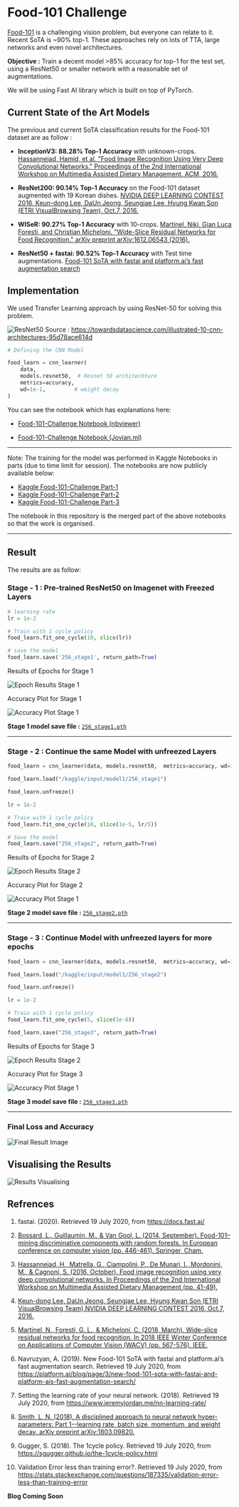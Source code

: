 # Food-101 Challenge

[Food-101](https://data.vision.ee.ethz.ch/cvl/datasets_extra/food-101/static/bossard_eccv14_food-101.pdf) is a challenging vision problem, but everyone can relate to it. Recent SoTA is ~90% top-1. These approaches rely on lots of TTA, large networks and even novel architectures.


**Objective :**
Train a decent model >85% accuracy for top-1 for the test set, using a ResNet50 or smaller network with a reasonable set of augmentations.

We will be using Fast AI library which is built on top of PyTorch.


## Current State of the Art Models

 The previous and current SoTA classification results for the Food-101 dataset are as follow :

-   **InceptionV3: 88.28% Top-1 Accuracy**  with unknown-crops.  [Hassannejad, Hamid, et al. "Food Image Recognition Using Very Deep Convolutional Networks." Proceedings of the 2nd International Workshop on Multimedia Assisted Dietary Management. ACM, 2016.](http://dl.acm.org/citation.cfm?id=2986042)
-   **ResNet200: 90.14% Top-1 Accuracy**  on the Food-101 dataset augmented with 19 Korean dishes.  [NVIDIA DEEP LEARNING CONTEST 2016, Keun-dong Lee, DaUn Jeong, Seungjae Lee, Hyung Kwan Son (ETRI VisualBrowsing Team), Oct.7, 2016.](https://www.gputechconf.co.kr/assets/files/presentations/2-1650-1710_DL_Contest_%EC%A7%80%EC%A0%95%EC%A3%BC%EC%A0%9C_%EB%8C%80%EC%83%81.pdf)
-   **WISeR: 90.27% Top-1 Accuracy**  with 10-crops.  [Martinel, Niki, Gian Luca Foresti, and Christian Micheloni. "Wide-Slice Residual Networks for Food Recognition." arXiv preprint arXiv:1612.06543 (2016).](https://arxiv.org/pdf/1612.06543.pdf)

-   **ResNet50 + fastai: 90.52% Top-1 Accuracy**  with Test time augmentations.  [Food-101 SoTA with fastai and platform.ai’s fast augmentation search](https://platform.ai/blog/page/3/new-food-101-sota-with-fastai-and-platform-ais-fast-augmentation-search/)


## Implementation

We used Transfer Learning approach by using ResNet-50 for solving this problem.

![ResNet50](images/resnet50.png)
Source : https://towardsdatascience.com/illustrated-10-cnn-architectures-95d78ace614d


```python
# Defining the CNN Model

food_learn = cnn_learner(
    data,
    models.resnet50,  # Resnet 50 architechture
    metrics=accuracy,
    wd=1e-1,         # weight decay
)

```


You can see the notebook which has explanations here:

- [Food-101-Challenge Notebook (nbviewer)](https://nbviewer.jupyter.org/github/Eklavya42/food-101-challenge/blob/master/food-101-challenge.ipynb)

- [Food-101-Challenge Notebook (Jovian.ml)](https://jovian.ml/eklavya42/food-101-merged)

---

Note: The training for the model was performed in Kaggle Notebooks in parts (due to time limit for session). The notebooks are now publicly available below:

-   [Kaggle Food-101-Challenge Part-1](https://jovian.ml/outlink?url=https%3A%2F%2Fwww.kaggle.com%2Feklavya18%2Ffood-101-challenge)
-   [Kaggle Food-101-Challenge Part-2](https://jovian.ml/outlink?url=https%3A%2F%2Fwww.kaggle.com%2Feklavya18%2Ffood-101-challenge-part2)
-   [Kaggle Food-101-Challenge Part-3](https://jovian.ml/outlink?url=https%3A%2F%2Fwww.kaggle.com%2Feklavyachopra%2Ffood-101-challenge-part3)

The notebook in this repository is the merged part of the above notebooks so that the work is organised.

---


## Result

The results are as follow:

### Stage - 1 :  Pre-trained ResNet50 on Imagenet with Freezed Layers

```python
# learning rate
lr = 1e-2

# Train with 1 cycle policy
food_learn.fit_one_cycle(10, slice(lr))

# save the model
food_learn.save('256_stage1', return_path=True)

```

Results of Epochs for Stage 1

![Epoch Results Stage 1](images/stage1-epochs.png)


Accuracy Plot for  Stage 1

![Accuracy Plot Stage 1](images/stage1_accuracy_plot.png)


**Stage 1 model save file :** [`256_stage1.pth`](https://drive.google.com/file/d/1JmZCn5EMzewWC9gA7lwcNNPu9XDU7mV1/view?usp=sharing)  

---

### Stage - 2 :  Continue the same Model with unfreezed Layers

```python
food_learn = cnn_learner(data, models.resnet50,  metrics=accuracy, wd=1e-1,model_dir='/kaggle/working')

food_learn.load("/kaggle/input/model1/256_stage1")

food_learn.unfreeze()

lr = 1e-2

# Train with 1 cycle policy
food_learn.fit_one_cycle(10, slice(1e-5, lr/5))

# Save the model
food_learn.save("256_stage2", return_path=True)

```

Results of Epochs for Stage 2

![Epoch Results Stage 2](images/stage2-epochs.png)


Accuracy Plot for  Stage 2

![Accuracy Plot Stage 1](images/stage2_accuracy_plot.png)


**Stage 2 model save file :** [`256_stage2.pth`](https://drive.google.com/file/d/1X_7HXexD6CuedHnJJnGrtLwO-EBkSmVP/view?usp=sharing)

---

### Stage - 3 :  Continue Model with unfreezed layers for more epochs

```python
food_learn = cnn_learner(data, models.resnet50,  metrics=accuracy, wd=1e-1,model_dir='/kaggle/working')

food_learn.load("/kaggle/input/model1/256_stage2")

food_learn.unfreeze()

lr = 1e-2

# Train with 1 cycle policy
food_learn.fit_one_cycle(5, slice(1e-6))

food_learn.save("256_stage3", return_path=True)

```

Results of Epochs for Stage 3

![Epoch Results Stage 2](images/stage3-epochs.png)


Accuracy Plot for  Stage 3

![Accuracy Plot Stage 1](images/stage3_accuracy_plot.png)


**Stage 3 model save file :** [`256_stage3.pth`](https://drive.google.com/file/d/1ZNKYSTTUUU7s2YwduNhwnKIpy3HSb88A/view?usp=sharing) 

---

### Final Loss and  Accuracy

![Final Result Image](images/final_loss_and_accuracy.png)



## Visualising the Results

![Results Visualising](images/results-visualization.png)



## Refrences

1. fastai. (2020). Retrieved 19 July 2020, from https://docs.fast.ai/

2. [Bossard, L., Guillaumin, M., & Van Gool, L. (2014, September). Food-101–mining discriminative components with random forests. In European conference on computer vision (pp. 446-461). Springer, Cham.](https://data.vision.ee.ethz.ch/cvl/datasets_extra/food-101/static/bossard_eccv14_food-101.pdf)
3. [Hassannejad, H., Matrella, G., Ciampolini, P., De Munari, I., Mordonini, M., & Cagnoni, S. (2016, October). Food image recognition using very deep convolutional networks. In Proceedings of the 2nd International Workshop on Multimedia Assisted Dietary Management (pp. 41-49).](https://dl.acm.org/doi/10.1145/2986035.2986042)
4. [Keun-dong Lee, DaUn Jeong, Seungjae Lee, Hyung Kwan Son (ETRI VisualBrowsing Team),NVIDIA DEEP LEARNING CONTEST 2016, Oct.7, 2016.](https://www.gputechconf.co.kr/assets/files/presentations/2-1650-1710_DL_Contest_%EC%A7%80%EC%A0%95%EC%A3%BC%EC%A0%9C_%EB%8C%80%EC%83%81.pdf)
5. [Martinel, N., Foresti, G. L., & Micheloni, C. (2018, March). Wide-slice residual networks for food recognition. In 2018 IEEE Winter Conference on Applications of Computer Vision (WACV) (pp. 567-576). IEEE.](https://arxiv.org/pdf/1612.06543.pdf)
6. Navruzyan, A. (2019). New Food-101 SoTA with fastai and platform.ai’s fast augmentation search. Retrieved 19 July 2020, from https://platform.ai/blog/page/3/new-food-101-sota-with-fastai-and-platform-ais-fast-augmentation-search/
7. Setting the learning rate of your neural network. (2018). Retrieved 19 July 2020, from https://www.jeremyjordan.me/nn-learning-rate/
8. [Smith, L. N. (2018). A disciplined approach to neural network hyper-parameters: Part 1--learning rate, batch size, momentum, and weight decay. arXiv preprint arXiv:1803.09820.](https://arxiv.org/pdf/1803.09820.pdf)
9. Gugger, S. (2018). The 1cycle policy. Retrieved 19 July 2020, from https://sgugger.github.io/the-1cycle-policy.html
10. Validation Error less than training error?. Retrieved 19 July 2020, from https://stats.stackexchange.com/questions/187335/validation-error-less-than-training-error



**Blog Coming Soon**
